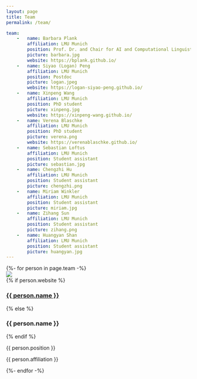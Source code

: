 ```yaml
---
layout: page
title: Team
permalink: /team/

team:
    -   name: Barbara Plank
        affiliation: LMU Munich
        position: Prof. Dr. and Chair for AI and Computational Linguistics
        picture: barbara.jpg
        website: https://bplank.github.io/
    -   name: Siyao (Logan) Peng
        affiliation: LMU Munich
        position: Postdoc
        picture: logan.jpeg
        website: https://logan-siyao-peng.github.io/
    -   name: Xinpeng Wang
        affiliation: LMU Munich
        position: PhD student
        picture: xinpeng.jpg
        website: https://xinpeng-wang.github.io/
    -   name: Verena Blaschke
        affiliation: LMU Munich
        position: PhD student
        picture: verena.png
        website: https://verenablaschke.github.io/
    -   name: Sebastian Loftus
        affiliation: LMU Munich
        position: Student assistant
        picture: sebastian.jpg
    -   name: Chengzhi Hu
        affiliation: LMU Munich
        position: Student assistant
        picture: chengzhi.png
    -   name: Miriam Winkler
        affiliation: LMU Munich
        position: Student assistant
        picture: miriam.jpg
    -   name: Zihang Sun
        affiliation: LMU Munich
        position: Student assistant
        picture: zihang.png
    -   name: Huangyan Shan
        affiliation: LMU Munich
        position: Student assistant
        picture: huangyan.jpg
---
```



<!-- This code inserts all team members. To add a team member, edit the team list above-->
<div class="pt-8 flex justify-center">
  <div class="flex flex-wrap justify-center max-w-screen-lg">
    {%- for person in page.team -%}
      <div class="flex justify-center w-full md:w-1/2 lg:w-1/3 xl:w-1/4 px-4 mb-8">
        <div class="bg-white rounded-sm text-center shadow-md p-6 w-full max-w-sm">
          <div class="flex justify-center pb-4">
            <img class="shadow rounded-full object-cover md:w-32 md:h-32 lg:w-40 lg:h-40" src="/assets/img/team/{{person.picture}}">
          </div>
          {% if person.website %}
            <a href="{{person.website}}">
              <h3 class="text-xl font-semibold text-linkLight hover:text-link mb-2">{{ person.name }}</h3>
            </a>
          {% else %}
            <h3 class="text-xl font-semibold text-headings mb-2">{{ person.name }}</h3>
          {% endif %}
          <p class="text-sm text-lightText">{{ person.position }}</p>
          <p class="text-sm text-lightText mt-4 italic align-bottom">{{ person.affiliation }}</p>
        </div>
      </div>
    {%- endfor -%}
  </div>
</div>